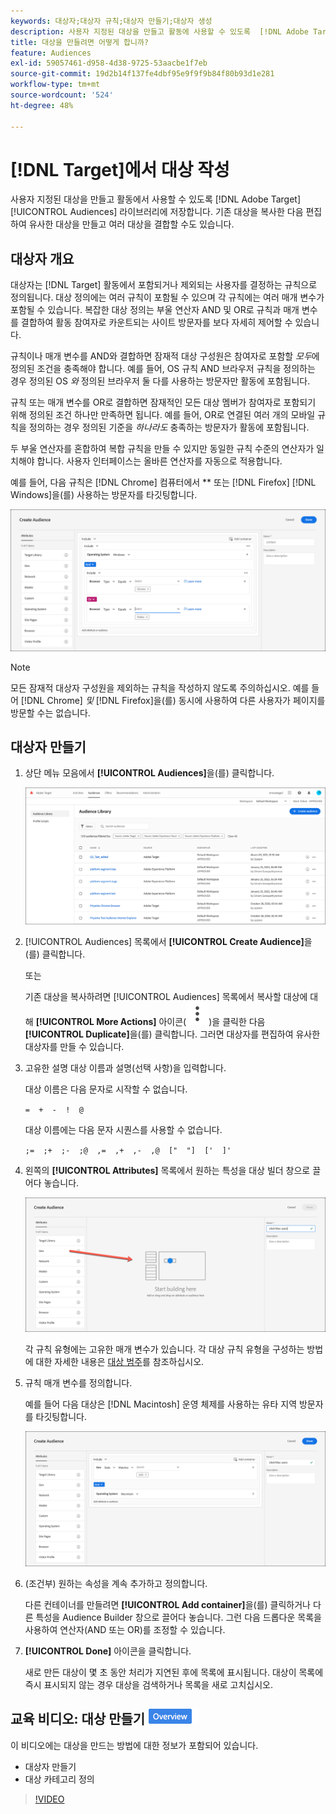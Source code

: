 ```yaml
---
keywords: 대상자;대상자 규칙;대상자 만들기;대상자 생성
description: 사용자 지정된 대상을 만들고 활동에 사용할 수 있도록  [!DNL Adobe Target] [!UICONTROL Audiences] 라이브러리에 저장하는 방법에 대해 알아봅니다.
title: 대상을 만들려면 어떻게 합니까?
feature: Audiences
exl-id: 59057461-d958-4d38-9725-53aacbe1f7eb
source-git-commit: 19d2b14f137fe4dbf95e9f9f9b84f80b93d1e281
workflow-type: tm+mt
source-wordcount: '524'
ht-degree: 48%

---
```


# [!DNL Target]에서 대상 작성

사용자 지정된 대상을 만들고 활동에서 사용할 수 있도록 [!DNL Adobe Target] [!UICONTROL Audiences] 라이브러리에 저장합니다. 기존 대상을 복사한 다음 편집하여 유사한 대상을 만들고 여러 대상을 결합할 수도 있습니다.

## 대상자 개요

대상자는 [!DNL Target] 활동에서 포함되거나 제외되는 사용자를 결정하는 규칙으로 정의됩니다. 대상 정의에는 여러 규칙이 포함될 수 있으며 각 규칙에는 여러 매개 변수가 포함될 수 있습니다. 복잡한 대상 정의는 부울 연산자 AND 및 OR로 규칙과 매개 변수를 결합하여 활동 참여자로 카운트되는 사이트 방문자를 보다 자세히 제어할 수 있습니다.

규칙이나 매개 변수를 AND와 결합하면 잠재적 대상 구성원은 참여자로 포함할 *모두*&#x200B;에 정의된 조건을 충족해야 합니다. 예를 들어, OS 규칙 AND 브라우저 규칙을 정의하는 경우 정의된 OS *와* 정의된 브라우저 둘 다를 사용하는 방문자만 활동에 포함됩니다.

규칙 또는 매개 변수를 OR로 결합하면 잠재적인 모든 대상 멤버가 참여자로 포함되기 위해 정의된 조건 하나만 만족하면 됩니다. 예를 들어, OR로 연결된 여러 개의 모바일 규칙을 정의하는 경우 정의된 기준을 *하나라도* 충족하는 방문자가 활동에 포함됩니다.

두 부울 연산자를 혼합하여 복합 규칙을 만들 수 있지만 동일한 규칙 수준의 연산자가 일치해야 합니다. 사용자 인터페이스는 올바른 연산자를 자동으로 적용합니다.

예를 들어, 다음 규칙은 [!DNL Chrome] 컴퓨터에서 ** 또는 [!DNL Firefox] [!DNL Windows]을(를) 사용하는 방문자를 타깃팅합니다.

![대상자 만들기](assets/audience_create.png)

>[!NOTE]
>
>모든 잠재적 대상자 구성원을 제외하는 규칙을 작성하지 않도록 주의하십시오. 예를 들어 [!DNL Chrome] *및* [!DNL Firefox]을(를) 동시에 사용하여 다른 사용자가 페이지를 방문할 수는 없습니다.

## 대상자 만들기

1. 상단 메뉴 모음에서 **[!UICONTROL Audiences]**&#x200B;을(를) 클릭합니다.

   ![audiences_list 이미지](assets/audiences_list.png)

1. [!UICONTROL Audiences] 목록에서 **[!UICONTROL Create Audience]**&#x200B;을(를) 클릭합니다.

   또는

   기존 대상을 복사하려면 [!UICONTROL Audiences] 목록에서 복사할 대상에 대해 **[!UICONTROL More Actions]** 아이콘(![추가 작업 아이콘](/help/main/assets/icons/MoreSmallListVert.svg))을 클릭한 다음 **[!UICONTROL Duplicate]**&#x200B;을(를) 클릭합니다. 그러면 대상자를 편집하여 유사한 대상자를 만들 수 있습니다.

1. 고유한 설명 대상 이름과 설명(선택 사항)을 입력합니다.

   대상 이름은 다음 문자로 시작할 수 없습니다.

   `=  +  -  !  @`

   대상 이름에는 다음 문자 시퀀스를 사용할 수 없습니다.

   `;=  ;+  ;-  ;@  ,=  ,+  ,-  ,@  ["  "]  ['  ]'`

1. 왼쪽의 **[!UICONTROL Attributes]** 목록에서 원하는 특성을 대상 빌더 창으로 끌어다 놓습니다.

   ![특성 드래그 앤 드롭](assets/drag-attribute.png)

   각 규칙 유형에는 고유한 매개 변수가 있습니다. 각 대상 규칙 유형을 구성하는 방법에 대한 자세한 내용은 [대상 범주](/help/main/c-target/c-audiences/c-target-rules/target-rules.md#concept_E3A77E42F1644503A829B5107B20880D)를 참조하십시오.

1. 규칙 매개 변수를 정의합니다.

   예를 들어 다음 대상은 [!DNL Macintosh] 운영 체제를 사용하는 유타 지역 방문자를 타깃팅합니다.

   ![유타/Macintosh 대상](assets/adience-builder.png)

1. (조건부) 원하는 속성을 계속 추가하고 정의합니다.

   다른 컨테이너를 만들려면 **[!UICONTROL Add container]**&#x200B;을(를) 클릭하거나 다른 특성을 Audience Builder 창으로 끌어다 놓습니다. 그런 다음 드롭다운 목록을 사용하여 연산자(AND 또는 OR)를 조정할 수 있습니다.

1. **[!UICONTROL Done]** 아이콘을 클릭합니다.

   새로 만든 대상이 몇 초 동안 처리가 지연된 후에 목록에 표시됩니다. 대상이 목록에 즉시 표시되지 않는 경우 대상을 검색하거나 목록을 새로 고치십시오.

## 교육 비디오: 대상 만들기 ![개요 배지](/help/main/assets/overview.png)

이 비디오에는 대상을 만드는 방법에 대한 정보가 포함되어 있습니다.

* 대상자 만들기
* 대상 카테고리 정의

>[!VIDEO](https://video.tv.adobe.com/v/17392)
